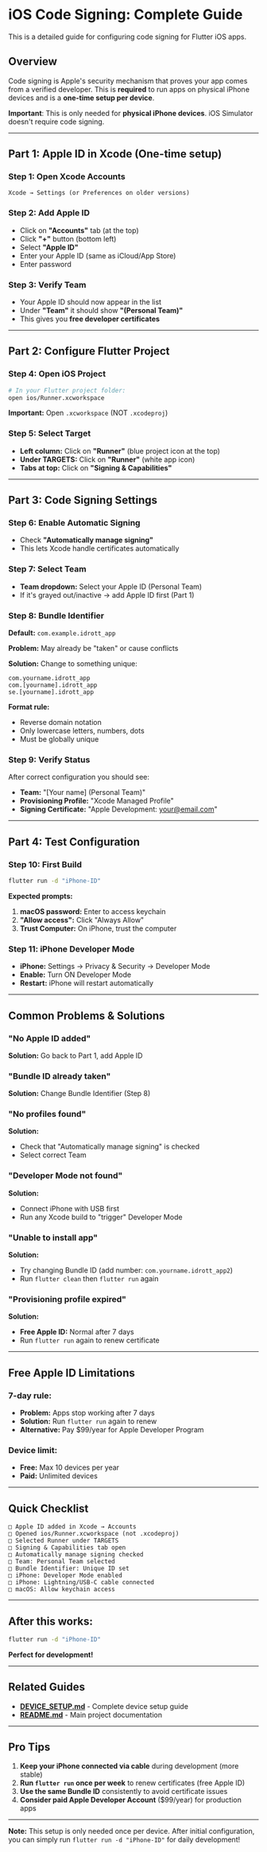 # iOS Code Signing: Complete Guide

This is a detailed guide for configuring code signing for Flutter iOS apps.

## **Overview**

Code signing is Apple's security mechanism that proves your app comes from a verified developer. This is **required** to run apps on physical iPhone devices and is a **one-time setup per device**.

**Important**: This is only needed for **physical iPhone devices**. iOS Simulator doesn't require code signing.

---

## **Part 1: Apple ID in Xcode (One-time setup)**

### **Step 1: Open Xcode Accounts**
```
Xcode → Settings (or Preferences on older versions)
```

### **Step 2: Add Apple ID**
- Click on **"Accounts"** tab (at the top)
- Click **"+"** button (bottom left)
- Select **"Apple ID"**
- Enter your Apple ID (same as iCloud/App Store)
- Enter password

### **Step 3: Verify Team**
- Your Apple ID should now appear in the list
- Under **"Team"** it should show **"(Personal Team)"**
- This gives you **free developer certificates**

---

## **Part 2: Configure Flutter Project**

### **Step 4: Open iOS Project**
```bash
# In your Flutter project folder:
open ios/Runner.xcworkspace
```
**Important:** Open `.xcworkspace` (NOT `.xcodeproj`)

### **Step 5: Select Target**
- **Left column:** Click on **"Runner"** (blue project icon at the top)
- **Under TARGETS:** Click on **"Runner"** (white app icon)
- **Tabs at top:** Click on **"Signing & Capabilities"**

---

## **Part 3: Code Signing Settings**

### **Step 6: Enable Automatic Signing**
- Check **"Automatically manage signing"**
- This lets Xcode handle certificates automatically

### **Step 7: Select Team**
- **Team dropdown:** Select your Apple ID (Personal Team)
- If it's grayed out/inactive → add Apple ID first (Part 1)

### **Step 8: Bundle Identifier**
**Default:** `com.example.idrott_app`

**Problem:** May already be "taken" or cause conflicts

**Solution:** Change to something unique:
```
com.yourname.idrott_app
com.[yourname].idrott_app
se.[yourname].idrott_app
```

**Format rule:** 
- Reverse domain notation
- Only lowercase letters, numbers, dots
- Must be globally unique

### **Step 9: Verify Status**
After correct configuration you should see:
- **Team:** "[Your name] (Personal Team)" 
- **Provisioning Profile:** "Xcode Managed Profile"
- **Signing Certificate:** "Apple Development: your@email.com"

---

## **Part 4: Test Configuration**

### **Step 10: First Build**
```bash
flutter run -d "iPhone-ID"
```

**Expected prompts:**
1. **macOS password:** Enter to access keychain
2. **"Allow access":** Click "Always Allow"
3. **Trust Computer:** On iPhone, trust the computer

### **Step 11: iPhone Developer Mode**
- **iPhone:** Settings → Privacy & Security → Developer Mode
- **Enable:** Turn ON Developer Mode
- **Restart:** iPhone will restart automatically

---

## **Common Problems & Solutions**

### **"No Apple ID added"**
**Solution:** Go back to Part 1, add Apple ID

### **"Bundle ID already taken"** 
**Solution:** Change Bundle Identifier (Step 8)

### **"No profiles found"**
**Solution:** 
- Check that "Automatically manage signing" is checked
- Select correct Team

### **"Developer Mode not found"**
**Solution:**
- Connect iPhone with USB first
- Run any Xcode build to "trigger" Developer Mode

### **"Unable to install app"**
**Solution:**
- Try changing Bundle ID (add number: `com.yourname.idrott_app2`)
- Run `flutter clean` then `flutter run` again

### **"Provisioning profile expired"**
**Solution:**
- **Free Apple ID:** Normal after 7 days
- Run `flutter run` again to renew certificate

---

## **Free Apple ID Limitations**

### **7-day rule:**
- **Problem:** Apps stop working after 7 days
- **Solution:** Run `flutter run` again to renew
- **Alternative:** Pay $99/year for Apple Developer Program

### **Device limit:**
- **Free:** Max 10 devices per year
- **Paid:** Unlimited devices

---

## **Quick Checklist**

```
□ Apple ID added in Xcode → Accounts
□ Opened ios/Runner.xcworkspace (not .xcodeproj)
□ Selected Runner under TARGETS
□ Signing & Capabilities tab open
□ Automatically manage signing checked
□ Team: Personal Team selected
□ Bundle Identifier: Unique ID set
□ iPhone: Developer Mode enabled
□ iPhone: Lightning/USB-C cable connected
□ macOS: Allow keychain access
```

---

## **After this works:**

```bash
flutter run -d "iPhone-ID"
```

**Perfect for development!**

---

## **Related Guides**

- **[DEVICE_SETUP.md](DEVICE_SETUP.md)** - Complete device setup guide
- **[README.md](README.md)** - Main project documentation

---

## **Pro Tips**

1. **Keep your iPhone connected via cable** during development (more stable)
2. **Run `flutter run` once per week** to renew certificates (free Apple ID)
3. **Use the same Bundle ID** consistently to avoid certificate issues
4. **Consider paid Apple Developer Account** ($99/year) for production apps

---

**Note:** This setup is only needed once per device. After initial configuration, you can simply run `flutter run -d "iPhone-ID"` for daily development!
